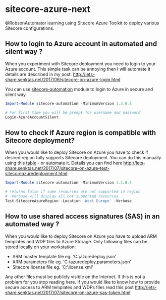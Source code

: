 # sitecore-azure-next

@RobsonAutomator learning using Sitecore Azure Toolkit to deploy various Sitecore configurations.

## How to login to Azure account in automated and silent way ?

When you experiment with Sitecore deployment you need to login to your Azure account.
This simple task can be annoying then I will automate it details are described in my post: http://lets-share.senktas.net/2017/06/sitecore-on-azure-login.html

You can use [sitecore-automation](https://www.powershellgallery.com/packages/sitecore-automation/) module to login to Azure in secure and silent way.
```powershell
Import-Module sitecore-automation -MinimumVersion 1.3.0.4

# For first time you will be prompt for username and password
Login-AzureAccountSilent
```

## How to check if Azure region is compatible with Sitecore deployment?

When you would like to deploy Sitecore on Azure you have to check if desired region fully supports Sitecore deployment.
You can do this manually using this [table](https://kb.sitecore.net/articles/617478) - or automate it. Details you can find here  http://lets-share.senktas.net/2017/07/sitecore-on-azure-test-sitecoreazuredeployment.html

```powershell
Import-Module sitecore-automation -MinimumVersion 1.3.0.4

# returns false if some resources are not supported in region
# -Verbose will display all not supported resources
Test-SitecoreAzureRegion -Location 'West Europe' -Verbose
```

## How to use shared access signatures (SAS) in an automated way ?

When you would like to deploy Sitecore on Azure you have to upload ARM templates and WDP files to Azure Storage.
Only fallowing files can be stored locally on your workstation:
- ARM master template file eg. 'C:\azuredeploy.json'
- ARM parameters file eg. 'C:\azuredeploy.parameters.json'
- Sitecore license file eg. 'C:\license.xml'

Any other files must be publicly visible on the Internet. If this is not a problem for you stop reading here.
If you would like to know how to provide secure access to ARM templates and WDPs files read this post http://lets-share.senktas.net/2017/07/sitecore-on-azure-sas-token.html

